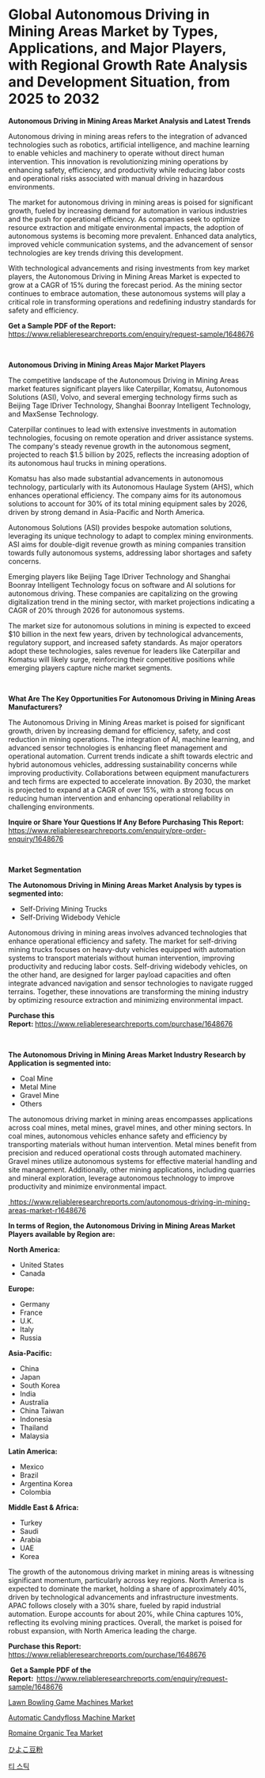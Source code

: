 <p><h1>Global Autonomous Driving in Mining Areas Market by Types, Applications, and Major Players, with Regional Growth Rate Analysis and Development Situation, from 2025 to 2032</h1></p><p><strong>Autonomous Driving in Mining Areas Market Analysis and Latest Trends</strong></p>
<p><p>Autonomous driving in mining areas refers to the integration of advanced technologies such as robotics, artificial intelligence, and machine learning to enable vehicles and machinery to operate without direct human intervention. This innovation is revolutionizing mining operations by enhancing safety, efficiency, and productivity while reducing labor costs and operational risks associated with manual driving in hazardous environments.</p><p>The market for autonomous driving in mining areas is poised for significant growth, fueled by increasing demand for automation in various industries and the push for operational efficiency. As companies seek to optimize resource extraction and mitigate environmental impacts, the adoption of autonomous systems is becoming more prevalent. Enhanced data analytics, improved vehicle communication systems, and the advancement of sensor technologies are key trends driving this development.</p><p>With technological advancements and rising investments from key market players, the Autonomous Driving in Mining Areas Market is expected to grow at a CAGR of 15% during the forecast period. As the mining sector continues to embrace automation, these autonomous systems will play a critical role in transforming operations and redefining industry standards for safety and efficiency.</p></p>
<p><strong>Get a Sample PDF of the Report:&nbsp;</strong> <a href="https://www.reliableresearchreports.com/enquiry/request-sample/1648676?utm_campaign=38&utm_medium=2&utm_source=Github&utm_content=ia&utm_term=26032025&utm_id=autonomous-driving-in-mining-areas">https://www.reliableresearchreports.com/enquiry/request-sample/1648676</a></p>
<p>&nbsp;</p>
<p><strong>Autonomous Driving in Mining Areas Major Market Players</strong></p>
<p><p>The competitive landscape of the Autonomous Driving in Mining Areas market features significant players like Caterpillar, Komatsu, Autonomous Solutions (ASI), Volvo, and several emerging technology firms such as Beijing Tage IDriver Technology, Shanghai Boonray Intelligent Technology, and MaxSense Technology.</p><p>Caterpillar continues to lead with extensive investments in automation technologies, focusing on remote operation and driver assistance systems. The company's steady revenue growth in the autonomous segment, projected to reach $1.5 billion by 2025, reflects the increasing adoption of its autonomous haul trucks in mining operations.</p><p>Komatsu has also made substantial advancements in autonomous technology, particularly with its Autonomous Haulage System (AHS), which enhances operational efficiency. The company aims for its autonomous solutions to account for 30% of its total mining equipment sales by 2026, driven by strong demand in Asia-Pacific and North America.</p><p>Autonomous Solutions (ASI) provides bespoke automation solutions, leveraging its unique technology to adapt to complex mining environments. ASI aims for double-digit revenue growth as mining companies transition towards fully autonomous systems, addressing labor shortages and safety concerns.</p><p>Emerging players like Beijing Tage IDriver Technology and Shanghai Boonray Intelligent Technology focus on software and AI solutions for autonomous driving. These companies are capitalizing on the growing digitalization trend in the mining sector, with market projections indicating a CAGR of 20% through 2026 for autonomous systems.</p><p>The market size for autonomous solutions in mining is expected to exceed $10 billion in the next few years, driven by technological advancements, regulatory support, and increased safety standards. As major operators adopt these technologies, sales revenue for leaders like Caterpillar and Komatsu will likely surge, reinforcing their competitive positions while emerging players capture niche market segments.</p></p>
<p>&nbsp;</p>
<p><strong>What Are The Key Opportunities For Autonomous Driving in Mining Areas Manufacturers?</strong></p>
<p><p>The Autonomous Driving in Mining Areas market is poised for significant growth, driven by increasing demand for efficiency, safety, and cost reduction in mining operations. The integration of AI, machine learning, and advanced sensor technologies is enhancing fleet management and operational automation. Current trends indicate a shift towards electric and hybrid autonomous vehicles, addressing sustainability concerns while improving productivity. Collaborations between equipment manufacturers and tech firms are expected to accelerate innovation. By 2030, the market is projected to expand at a CAGR of over 15%, with a strong focus on reducing human intervention and enhancing operational reliability in challenging environments.</p></p>
<p><strong>Inquire or Share Your Questions If Any Before Purchasing This Report:</strong> <a href="https://www.reliableresearchreports.com/enquiry/pre-order-enquiry/1648676?utm_campaign=38&utm_medium=2&utm_source=Github&utm_content=ia&utm_term=26032025&utm_id=autonomous-driving-in-mining-areas">https://www.reliableresearchreports.com/enquiry/pre-order-enquiry/1648676</a></p>
<p>&nbsp;</p>
<p><strong>Market Segmentation</strong></p>
<p><strong>The Autonomous Driving in Mining Areas Market Analysis by types is segmented into:</strong></p>
<p><ul><li>Self-Driving Mining Trucks</li><li>Self-Driving Widebody Vehicle</li></ul></p>
<p><p>Autonomous driving in mining areas involves advanced technologies that enhance operational efficiency and safety. The market for self-driving mining trucks focuses on heavy-duty vehicles equipped with automation systems to transport materials without human intervention, improving productivity and reducing labor costs. Self-driving widebody vehicles, on the other hand, are designed for larger payload capacities and often integrate advanced navigation and sensor technologies to navigate rugged terrains. Together, these innovations are transforming the mining industry by optimizing resource extraction and minimizing environmental impact.</p></p>
<p><strong>Purchase this Report:&nbsp;</strong><a href="https://www.reliableresearchreports.com/purchase/1648676?utm_campaign=38&utm_medium=2&utm_source=Github&utm_content=ia&utm_term=26032025&utm_id=autonomous-driving-in-mining-areas">https://www.reliableresearchreports.com/purchase/1648676</a></p>
<p>&nbsp;</p>
<p><strong>The Autonomous Driving in Mining Areas Market Industry Research by Application is segmented into:</strong></p>
<p><ul><li>Coal Mine</li><li>Metal Mine</li><li>Gravel Mine</li><li>Others</li></ul></p>
<p><p>The autonomous driving market in mining areas encompasses applications across coal mines, metal mines, gravel mines, and other mining sectors. In coal mines, autonomous vehicles enhance safety and efficiency by transporting materials without human intervention. Metal mines benefit from precision and reduced operational costs through automated machinery. Gravel mines utilize autonomous systems for effective material handling and site management. Additionally, other mining applications, including quarries and mineral exploration, leverage autonomous technology to improve productivity and minimize environmental impact.</p></p>
<p><a href="https://www.reliableresearchreports.com/autonomous-driving-in-mining-areas-market-r1648676?utm_campaign=38&utm_medium=2&utm_source=Github&utm_content=ia&utm_term=26032025&utm_id=autonomous-driving-in-mining-areas">&nbsp;https://www.reliableresearchreports.com/autonomous-driving-in-mining-areas-market-r1648676</a></p>
<p><strong>In terms of Region, the Autonomous Driving in Mining Areas Market Players available by Region are:</strong></p>
<p>
    <p> <strong> North America: </strong>
        <ul>
            <li>United States</li>
            <li>Canada</li>
        </ul>
        </p> 
    <p> <strong> Europe: </strong>
        <ul>
            <li>Germany</li>
            <li>France</li>
            <li>U.K.</li>
            <li>Italy</li>
            <li>Russia</li>
        </ul>
        </p> 
    <p> <strong> Asia-Pacific: </strong>
        <ul>
            <li>China</li>
            <li>Japan</li>
            <li>South Korea</li>
            <li>India</li>
            <li>Australia</li>
            <li>China Taiwan</li>
            <li>Indonesia</li>
            <li>Thailand</li>
            <li>Malaysia</li>
        </ul>
        </p> 
    <p> <strong> Latin America: </strong>
        <ul>
            <li>Mexico</li>
            <li>Brazil</li>
            <li>Argentina Korea</li>
            <li>Colombia</li>
        </ul>
        </p> 
    <p> <strong> Middle East & Africa: </strong>
        <ul>
            <li>Turkey</li>
            <li>Saudi</li>
            <li>Arabia</li>
            <li>UAE</li>
            <li>Korea</li>
        </ul>
    </p>
    </p>
<p><p>The growth of the autonomous driving market in mining areas is witnessing significant momentum, particularly across key regions. North America is expected to dominate the market, holding a share of approximately 40%, driven by technological advancements and infrastructure investments. APAC follows closely with a 30% share, fueled by rapid industrial automation. Europe accounts for about 20%, while China captures 10%, reflecting its evolving mining practices. Overall, the market is poised for robust expansion, with North America leading the charge.</p></p>
<p><strong>Purchase this Report: </strong><a href="https://www.reliableresearchreports.com/purchase/1648676?utm_campaign=38&utm_medium=2&utm_source=Github&utm_content=ia&utm_term=26032025&utm_id=autonomous-driving-in-mining-areas">https://www.reliableresearchreports.com/purchase/1648676</a></p>
<p>&nbsp;<strong>Get a Sample PDF of the Report:&nbsp;&nbsp;</strong><a href="https://www.reliableresearchreports.com/enquiry/request-sample/1648676?utm_campaign=38&utm_medium=2&utm_source=Github&utm_content=ia&utm_term=26032025&utm_id=autonomous-driving-in-mining-areas">https://www.reliableresearchreports.com/enquiry/request-sample/1648676</a></p>
<p><strong></strong></p>
<p><p><a href="https://github.com/timayuethem/Market-Research-Report-List-1/blob/main/lawn-bowling-game-machines-market.md?utm_campaign=38&utm_medium=2&utm_source=Github&utm_content=ia&utm_term=26032025&utm_id=autonomous-driving-in-mining-areas">Lawn Bowling Game Machines Market</a></p><p><a href="https://github.com/brabolyrah3h/Market-Research-Report-List-1/blob/main/automatic-candyfloss-machine-market.md?utm_campaign=38&utm_medium=2&utm_source=Github&utm_content=ia&utm_term=26032025&utm_id=autonomous-driving-in-mining-areas">Automatic Candyfloss Machine Market</a></p><p><a href="https://github.com/sekohlorik/Market-Research-Report-List-1/blob/main/romaine-organic-tea-market.md?utm_campaign=38&utm_medium=2&utm_source=Github&utm_content=ia&utm_term=26032025&utm_id=autonomous-driving-in-mining-areas">Romaine Organic Tea Market</a></p><p><a href="https://github.com/mohamedbakry57/Market-Research-Report-List-7/blob/main/601623249137.md?utm_campaign=38&utm_medium=2&utm_source=Github&utm_content=ia&utm_term=26032025&utm_id=autonomous-driving-in-mining-areas">ひよこ豆粉</a></p><p><a href="https://github.com/laholand/Market-Research-Report-List-7/blob/main/957380949272.md?utm_campaign=38&utm_medium=2&utm_source=Github&utm_content=ia&utm_term=26032025&utm_id=autonomous-driving-in-mining-areas">티 스틱</a></p></p>